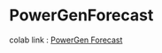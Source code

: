 # PowerGenForecast

colab link :
[PowerGen Forecast](https://colab.research.google.com/github/rajagurunath/PowerGenForecast/blob/master/powerGenForecastv1.ipynb)
